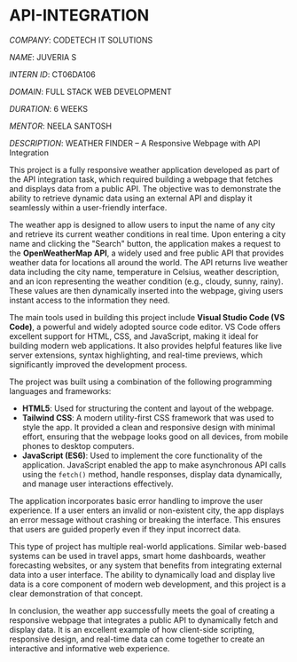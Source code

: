 # API-INTEGRATION

*COMPANY*: CODETECH IT SOLUTIONS

*NAME*: JUVERIA S

*INTERN ID*: CT06DA106

*DOMAIN*: FULL STACK WEB DEVELOPMENT

*DURATION*: 6 WEEKS

*MENTOR*: NEELA SANTOSH

*DESCRIPTION*: WEATHER FINDER – A Responsive Webpage with API Integration

This project is a fully responsive weather application developed as part of the API integration task, which required building a webpage that fetches and displays data from a public API. The objective was to demonstrate the ability to retrieve dynamic data using an external API and display it seamlessly within a user-friendly interface.

The weather app is designed to allow users to input the name of any city and retrieve its current weather conditions in real time. Upon entering a city name and clicking the "Search" button, the application makes a request to the **OpenWeatherMap API**, a widely used and free public API that provides weather data for locations all around the world. The API returns live weather data including the city name, temperature in Celsius, weather description, and an icon representing the weather condition (e.g., cloudy, sunny, rainy). These values are then dynamically inserted into the webpage, giving users instant access to the information they need.

The main tools used in building this project include **Visual Studio Code (VS Code)**, a powerful and widely adopted source code editor. VS Code offers excellent support for HTML, CSS, and JavaScript, making it ideal for building modern web applications. It also provides helpful features like live server extensions, syntax highlighting, and real-time previews, which significantly improved the development process.

The project was built using a combination of the following programming languages and frameworks:

- **HTML5**: Used for structuring the content and layout of the webpage.
- **Tailwind CSS**: A modern utility-first CSS framework that was used to style the app. It provided a clean and responsive design with minimal effort, ensuring that the webpage looks good on all devices, from mobile phones to desktop computers.
- **JavaScript (ES6)**: Used to implement the core functionality of the application. JavaScript enabled the app to make asynchronous API calls using the `fetch()` method, handle responses, display data dynamically, and manage user interactions effectively.

The application incorporates basic error handling to improve the user experience. If a user enters an invalid or non-existent city, the app displays an error message without crashing or breaking the interface. This ensures that users are guided properly even if they input incorrect data.

This type of project has multiple real-world applications. Similar web-based systems can be used in travel apps, smart home dashboards, weather forecasting websites, or any system that benefits from integrating external data into a user interface. The ability to dynamically load and display live data is a core component of modern web development, and this project is a clear demonstration of that concept.

In conclusion, the weather app successfully meets the goal of creating a responsive webpage that integrates a public API to dynamically fetch and display data. It is an excellent example of how client-side scripting, responsive design, and real-time data can come together to create an interactive and informative web experience.
